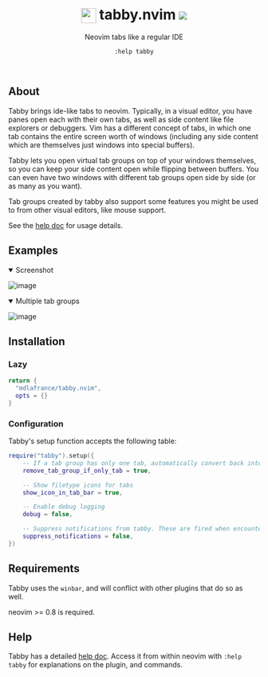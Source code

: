 <h1 align=center>
  <img src="https://github.com/user-attachments/assets/e5005f94-1c42-4bc3-97a9-6d57ef77b710" width="30" height="30" style="vertical-align: bottom" />
 tabby.nvim
  <img src="https://img.shields.io/badge/beta-4287f5" />

</h1>

<p align="center" size=10>
  Neovim tabs like a regular IDE 
</p>


<p align="center">
    <code>:help tabby</code>
</p>

<br />

## About 
Tabby brings ide-like tabs to neovim. Typically, in a visual editor, you 
have panes open each with their own tabs, as well as side content like file
explorers or debuggers. Vim has a different concept of tabs, in which one tab
contains the entire screen worth of windows (including any side content which
are themselves just windows into special buffers).

Tabby lets you open virtual tab groups on top of your windows themselves, so
you can keep your side content open while flipping between buffers. You can even
have two windows with different tab groups open side by side (or as many as you want).

Tab groups created by tabby also support some features you might be used to 
from other visual editors, like mouse support. 

See the [help doc](./doc/tabby.nvim.txt) for usage details.

## Examples
<details open>
  <summary>
    Screenshot
  </summary>

![image](https://github.com/user-attachments/assets/3e173d90-90e6-4dbc-aaa3-57493248d2d7)

  
</details>

<details open>
  <summary>
    Multiple tab groups
  </summary>

![image](https://github.com/user-attachments/assets/e79810db-6ce2-473a-a135-d1d938215c3f)

  
</details>


## Installation
### Lazy
```lua
return {
  "mdlafrance/tabby.nvim",
  opts = {}
}
```

### Configuration
Tabby's setup function accepts the following table:

```lua
require("tabby").setup({
    -- If a tab group has only one tab, automatically convert back into a regular buffer window
    remove_tab_group_if_only_tab = true,

    -- Show filetype icons for tabs
    show_icon_in_tab_bar = true,

    -- Enable debug logging
    debug = false,

    -- Suppress notifications from tabby. These are fired when encountering unexpected behavior
    suppress_notifications = false,
})
```

## Requirements
Tabby uses the `winbar`, and will conflict with other plugins that do so as well.

neovim >= 0.8 is required.

## Help
Tabby has a detailed [help doc](./doc/tabby.nvim.txt). Access it from within neovim with `:help tabby` for explanations on the plugin, and commands.
